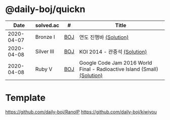 # @daily-boj/quickn

| Date       | solved.ac   | #                | Title                                                         |
| ---------- | -------------- | ------------------------ | ------------------------------------------------------------ |
| 2020-04-07 | Bronze I       | [BOJ](http://boj.kr/1340) | 연도 진행바 [(Solution)](https://github.com/daily-boj/quickn/blob/master/P1340.rs) |
| 2020-04-08 | Silver III     | [BOJ](http://boj.kr/10166) | KOI 2014 - 관중석 [(Solution)](https://github.com/daily-boj/quickn/blob/master/P10166.rs) |
| 2020-04-08 | Ruby V         | [BOJ](http://boj.kr/14346) | Google Code Jam 2016 World Final - Radioactive Island (Small) [(Solution)](https://github.com/daily-boj/quickn/blob/master/P14346.rs) |

# Template
https://github.com/daily-boj/RanolP
https://github.com/daily-boj/kiwiyou
